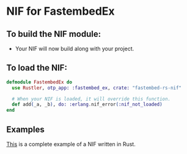 # NIF for FastembedEx

## To build the NIF module:

- Your NIF will now build along with your project.

## To load the NIF:

```elixir
defmodule FastembedEx do
  use Rustler, otp_app: :fastembed_ex, crate: "fastembed-rs-nif"

  # When your NIF is loaded, it will override this function.
  def add(_a, _b), do: :erlang.nif_error(:nif_not_loaded)
end
```

## Examples

[This](https://github.com/rusterlium/NifIo) is a complete example of a NIF written in Rust.
